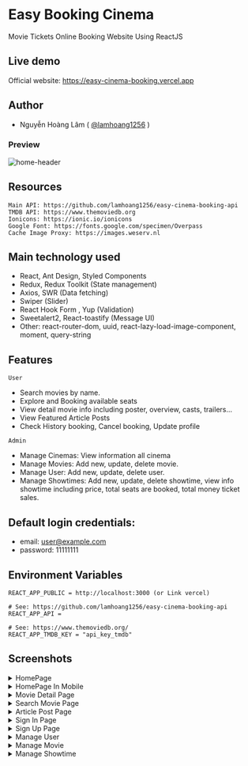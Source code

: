 
# Easy Booking Cinema
Movie Tickets Online Booking Website Using ReactJS

## Live demo

Official website: https://easy-cinema-booking.vercel.app

## Author
- Nguyễn Hoàng Lâm ( [@lamhoang1256](https://github.com/lamhoang1256) )

### Preview

![home-header](https://user-images.githubusercontent.com/61537853/176192792-6ff6cb20-bc5c-41bd-a8d5-25cee955224a.png)

## Resources
```
Main API: https://github.com/lamhoang1256/easy-cinema-booking-api
TMDB API: https://www.themoviedb.org
Ionicons: https://ionic.io/ionicons
Google Font: https://fonts.google.com/specimen/Overpass
Cache Image Proxy: https://images.weserv.nl
```
## Main technology used

- React, Ant Design, Styled Components
- Redux, Redux Toolkit (State management)
- Axios, SWR (Data fetching)
- Swiper (Slider)
- React Hook Form , Yup (Validation)
- Sweetalert2, React-toastify (Message UI)
- Other: react-router-dom, uuid, react-lazy-load-image-component, moment, query-string
## Features
``` User ```
- Search movies by name.
- Explore and Booking available seats
- View detail movie info including poster, overview, casts, trailers...
- View Featured Article Posts
- Check History booking, Cancel booking, Update profile

``` Admin ```
- Manage Cinemas: View information all cinema
- Manage Movies: Add new, update, delete movie.
- Manage User: Add new, update, delete user.
- Manage Showtimes: Add new, update, delete showtime, view info showtime including price, total seats are booked, total money ticket sales.

## Default login credentials:

- email: user@example.com
- password: 11111111
## Environment Variables

```
REACT_APP_PUBLIC = http://localhost:3000 (or Link vercel)

# See: https://github.com/lamhoang1256/easy-cinema-booking-api
REACT_APP_API = 

# See: https://www.themoviedb.org/
REACT_APP_TMDB_KEY = "api_key_tmdb"
```


## Screenshots


<details>
 <summary>HomePage</summary>
 <p>
  
  ![home-fullpage](https://user-images.githubusercontent.com/61537853/176193684-d0e71b33-cd7a-4d32-a39c-9cf43248be3e.png)
 
 </p>
</details>

<details>
 <summary>HomePage In Mobile</summary>
 <p>
  
  ![home-mobile-header](https://user-images.githubusercontent.com/61537853/176193854-65b62127-5f3d-4519-9b62-62f3ae377d65.png)
 
 </p>
</details>

<details>
 <summary>Movie Detail Page</summary>
 <p>
  
  ![movie-detail-page](https://user-images.githubusercontent.com/61537853/176194628-93be4ed7-fcf9-4951-ac55-0a186f3e6ab0.png)
  
</p>
</details>


<details>
 <summary>Search Movie Page</summary>
 <p>
  
  ![search-page](https://user-images.githubusercontent.com/61537853/176194835-524fc2ea-eb49-4442-83fa-40e872abf644.png)
  
</p>
</details>


<details>
 <summary>Article Post Page</summary>
 <p>
  
   ![article-page](https://user-images.githubusercontent.com/61537853/176195479-b9b61892-322a-44e0-9ab1-eca2623ae5f0.png)
  
</p>
</details>

<details>
 <summary>Sign In Page</summary>
 <p>
   
  ![sign-in-page](https://user-images.githubusercontent.com/61537853/176195861-cdbca09f-ad1c-40ef-9fa0-5266ed79368d.png)
  
 </p>
</details>

<details>
 
 <summary>Sign Up Page</summary>
 <p>
     
   ![sign-up-page](https://user-images.githubusercontent.com/61537853/176195895-192041a8-fdcc-4660-9e56-eca95b8371c1.png)

</p>
</details>


<details>
 <summary>Manage User</summary>
 <p>
  
 ![manage-user](https://user-images.githubusercontent.com/61537853/176196333-1cc408f7-974d-4a45-a3b5-f59d20339b4f.png)
 ![add-new-user](https://user-images.githubusercontent.com/61537853/176196359-6be1519e-be81-49bc-b6bb-c38b0f4795fb.png)
 ![update-user](https://user-images.githubusercontent.com/61537853/176197878-bf04533c-cd2e-4370-90e4-3709cf035d1c.png)  
 ![delete-user](https://user-images.githubusercontent.com/61537853/176211990-fc462360-59d0-4fbb-ae22-034d5f7fe657.png)

</p>
</details>

<details>
 <summary>Manage Movie</summary>
 <p>
   
 ![manage-movie](https://user-images.githubusercontent.com/61537853/176196511-20f63e50-26dd-42b8-bea4-3b4799bf38e3.png)
 ![add-new-movie](https://user-images.githubusercontent.com/61537853/176210745-e35c2dbd-34db-4e45-970b-b5610b016cb9.png)
 ![update-movie](https://user-images.githubusercontent.com/61537853/176198015-1aa56499-70c4-4b48-8489-19c5bc465f68.png)
 ![delete-movie](https://user-images.githubusercontent.com/61537853/176211173-d6e5b2e2-d74f-4b04-8cd7-c4342d170cf1.png)
 ![view-movie](https://user-images.githubusercontent.com/61537853/176211506-9f587d55-bcc9-4445-84cb-65670ca8e8b1.png)
  
 </p>
</details>


<details>
 <summary>Manage Showtime</summary>
 <p>
  
 ![manage-showtime](https://user-images.githubusercontent.com/61537853/176206377-eb9e9aed-2006-48e9-b7a3-ad289137bd13.png)
 ![add-new-showtime](https://user-images.githubusercontent.com/61537853/176208100-26d63fdc-bd02-4a59-9730-4aaaf5eb5a0c.png)
 ![update-showtime](https://user-images.githubusercontent.com/61537853/176207712-343e757c-2d75-466c-8d92-441acb9f135a.png)
 ![delete-showtime](https://user-images.githubusercontent.com/61537853/176206438-ece7b80f-e586-4ea3-b1be-6bd4c714dada.png)
 ![view-showtime](https://user-images.githubusercontent.com/61537853/176206563-aa141d50-d70e-4ece-9e74-9fa259529fef.png)

</p>
</details>
